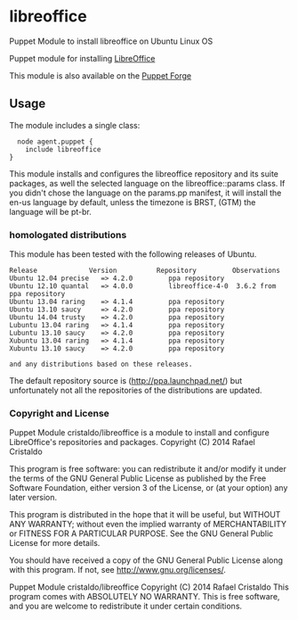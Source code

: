 libreoffice
===========

Puppet Module to install libreoffice on Ubuntu Linux OS

Puppet module for installing
[LibreOffice](https://github.com/cristaldo/libreoffice) 

This module is also available on the [Puppet
Forge](https://forge.puppetlabs.com/cristaldo/libreoffice)

## Usage

The module includes a single class:

```
  node agent.puppet {
	include libreoffice
}
```

This module installs and configures the libreoffice repository and its suite packages,
as well the selected language on the libreoffice::params class.
If you didn't chose the language on the params.pp manifest, it will install the en-us
language by default, unless the timezone is BRST, (GTM) the language will be pt-br.

### homologated distributions

This module has been tested with the following releases of Ubuntu.

```
Release             Version          Repository         Observations
Ubuntu 12.04 precise   => 4.2.0         ppa repository
Ubuntu 12.10 quantal   => 4.0.0         libreoffice-4-0  3.6.2 from ppa repository
Ubuntu 13.04 raring    => 4.1.4         ppa repository 
Ubuntu 13.10 saucy     => 4.2.0         ppa repository
Ubuntu 14.04 trusty    => 4.2.0         ppa repository
Lubuntu 13.04 raring   => 4.1.4         ppa repository
Lubuntu 13.10 saucy    => 4.2.0         ppa repository
Xubuntu 13.04 raring   => 4.1.4         ppa repository
Xubuntu 13.10 saucy    => 4.2.0         ppa repository

and any distributions based on these releases.
```

The default repository source is (http://ppa.launchpad.net/) but unfortunately not all 
the repositories of the distributions are updated.

### Copyright and License 

 Puppet Module cristaldo/libreoffice is a module to install and configure 
 LibreOffice's repositories and packages.
 Copyright (C) 2014  Rafael Cristaldo

 This program is free software: you can redistribute it and/or modify
 it under the terms of the GNU General Public License as published by
 the Free Software Foundation, either version 3 of the License, or
 (at your option) any later version.

 This program is distributed in the hope that it will be useful,
 but WITHOUT ANY WARRANTY; without even the implied warranty of
 MERCHANTABILITY or FITNESS FOR A PARTICULAR PURPOSE.  See the
 GNU General Public License for more details.

 You should have received a copy of the GNU General Public License
 along with this program.  If not, see <http://www.gnu.org/licenses/>.

 Puppet Module cristaldo/libreoffice Copyright (C) 2014  Rafael Cristaldo
 This program comes with ABSOLUTELY NO WARRANTY. This is free software, 
 and you are welcome to redistribute it under certain conditions.
